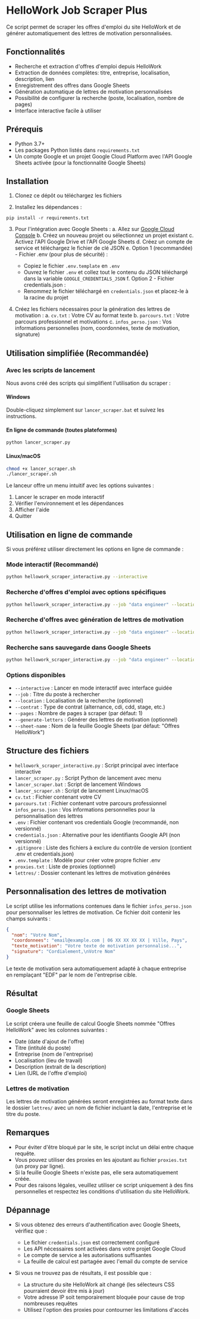 # HelloWork Job Scraper Plus

Ce script permet de scraper les offres d'emploi du site HelloWork et de générer automatiquement des lettres de motivation personnalisées.

## Fonctionnalités

- Recherche et extraction d'offres d'emploi depuis HelloWork
- Extraction de données complètes: titre, entreprise, localisation, description, lien
- Enregistrement des offres dans Google Sheets
- Génération automatique de lettres de motivation personnalisées
- Possibilité de configurer la recherche (poste, localisation, nombre de pages)
- Interface interactive facile à utiliser

## Prérequis

- Python 3.7+
- Les packages Python listés dans `requirements.txt`
- Un compte Google et un projet Google Cloud Platform avec l'API Google Sheets activée (pour la fonctionnalité Google Sheets)

## Installation

1. Clonez ce dépôt ou téléchargez les fichiers

2. Installez les dépendances :

```
pip install -r requirements.txt
```

3. Pour l'intégration avec Google Sheets :
   a. Allez sur [Google Cloud Console](https://console.cloud.google.com/)
   b. Créez un nouveau projet ou sélectionnez un projet existant
   c. Activez l'API Google Drive et l'API Google Sheets
   d. Créez un compte de service et téléchargez le fichier de clé JSON
   e. Option 1 (recommandée) - Fichier .env (pour plus de sécurité) :

   - Copiez le fichier `.env.template` en `.env`
   - Ouvrez le fichier `.env` et collez tout le contenu du JSON téléchargé dans la variable `GOOGLE_CREDENTIALS_JSON`
     f. Option 2 - Fichier credentials.json :
   - Renommez le fichier téléchargé en `credentials.json` et placez-le à la racine du projet

4. Créez les fichiers nécessaires pour la génération des lettres de motivation :
   a. `cv.txt` : Votre CV au format texte
   b. `parcours.txt` : Votre parcours professionnel et motivations
   c. `infos_perso.json` : Vos informations personnelles (nom, coordonnées, texte de motivation, signature)

## Utilisation simplifiée (Recommandée)

### Avec les scripts de lancement

Nous avons créé des scripts qui simplifient l'utilisation du scraper :

#### Windows

Double-cliquez simplement sur `lancer_scraper.bat` et suivez les instructions.

#### En ligne de commande (toutes plateformes)

```bash
python lancer_scraper.py
```

#### Linux/macOS

```bash
chmod +x lancer_scraper.sh
./lancer_scraper.sh
```

Le lanceur offre un menu intuitif avec les options suivantes :

1. Lancer le scraper en mode interactif
2. Vérifier l'environnement et les dépendances
3. Afficher l'aide
4. Quitter

## Utilisation en ligne de commande

Si vous préférez utiliser directement les options en ligne de commande :

### Mode interactif (Recommandé)

```bash
python hellowork_scraper_interactive.py --interactive
```

### Recherche d'offres d'emploi avec options spécifiques

```bash
python hellowork_scraper_interactive.py --job "data engineer" --location "paris" --pages 2
```

### Recherche d'offres avec génération de lettres de motivation

```bash
python hellowork_scraper_interactive.py --job "data engineer" --location "paris" --pages 2 --generate-letters
```

### Recherche sans sauvegarde dans Google Sheets

```bash
python hellowork_scraper_interactive.py --job "data engineer" --location "paris" --pages 1 --skip-sheets
```

### Options disponibles

- `--interactive` : Lancer en mode interactif avec interface guidée
- `--job` : Titre du poste à rechercher
- `--location` : Localisation de la recherche (optionnel)
- `--contrat` : Type de contrat (alternance, cdi, cdd, stage, etc.)
- `--pages` : Nombre de pages à scraper (par défaut: 1)
- `--generate-letters` : Générer des lettres de motivation (optionnel)
- `--sheet-name` : Nom de la feuille Google Sheets (par défaut: "Offres HelloWork")

## Structure des fichiers

- `hellowork_scraper_interactive.py` : Script principal avec interface interactive
- `lancer_scraper.py` : Script Python de lancement avec menu
- `lancer_scraper.bat` : Script de lancement Windows
- `lancer_scraper.sh` : Script de lancement Linux/macOS
- `cv.txt` : Fichier contenant votre CV
- `parcours.txt` : Fichier contenant votre parcours professionnel
- `infos_perso.json` : Vos informations personnelles pour la personnalisation des lettres
- `.env` : Fichier contenant vos credentials Google (recommandé, non versionné)
- `credentials.json` : Alternative pour les identifiants Google API (non versionné)
- `.gitignore` : Liste des fichiers à exclure du contrôle de version (contient .env et credentials.json)
- `.env.template` : Modèle pour créer votre propre fichier .env
- `proxies.txt` : Liste de proxies (optionnel)
- `lettres/` : Dossier contenant les lettres de motivation générées

## Personnalisation des lettres de motivation

Le script utilise les informations contenues dans le fichier `infos_perso.json` pour personnaliser les lettres de motivation. Ce fichier doit contenir les champs suivants :

```json
{
  "nom": "Votre Nom",
  "coordonnees": "email@example.com | 06 XX XX XX XX | Ville, Pays",
  "texte_motivation": "Votre texte de motivation personnalisé...",
  "signature": "Cordialement,\nVotre Nom"
}
```

Le texte de motivation sera automatiquement adapté à chaque entreprise en remplaçant "EDF" par le nom de l'entreprise cible.

## Résultat

### Google Sheets

Le script créera une feuille de calcul Google Sheets nommée "Offres HelloWork" avec les colonnes suivantes :

- Date (date d'ajout de l'offre)
- Titre (intitulé du poste)
- Entreprise (nom de l'entreprise)
- Localisation (lieu de travail)
- Description (extrait de la description)
- Lien (URL de l'offre d'emploi)

### Lettres de motivation

Les lettres de motivation générées seront enregistrées au format texte dans le dossier `lettres/` avec un nom de fichier incluant la date, l'entreprise et le titre du poste.

## Remarques

- Pour éviter d'être bloqué par le site, le script inclut un délai entre chaque requête.
- Vous pouvez utiliser des proxies en les ajoutant au fichier `proxies.txt` (un proxy par ligne).
- Si la feuille Google Sheets n'existe pas, elle sera automatiquement créée.
- Pour des raisons légales, veuillez utiliser ce script uniquement à des fins personnelles et respectez les conditions d'utilisation du site HelloWork.

## Dépannage

- Si vous obtenez des erreurs d'authentification avec Google Sheets, vérifiez que :

  - Le fichier `credentials.json` est correctement configuré
  - Les API nécessaires sont activées dans votre projet Google Cloud
  - Le compte de service a les autorisations suffisantes
  - La feuille de calcul est partagée avec l'email du compte de service

- Si vous ne trouvez pas de résultats, il est possible que :
  - La structure du site HelloWork ait changé (les sélecteurs CSS pourraient devoir être mis à jour)
  - Votre adresse IP soit temporairement bloquée pour cause de trop nombreuses requêtes
  - Utilisez l'option des proxies pour contourner les limitations d'accès
